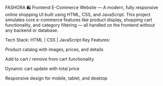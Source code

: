 FASHORA
🛍️ Frontend E-Commerce Website — A modern, fully responsive online shopping UI built using HTML, CSS, and JavaScript. This project simulates core e-commerce features like product display, shopping cart functionality, and category filtering — all handled on the frontend without any backend or database.

Tech Stack: HTML | CSS | JavaScript
Key Features:

Product catalog with images, prices, and details

Add to cart / remove from cart functionality

Dynamic cart update with total price

Responsive design for mobile, tablet, and desktop



